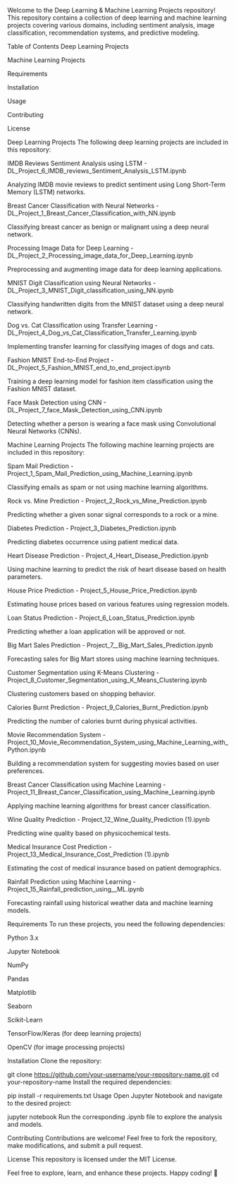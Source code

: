 Welcome to the Deep Learning & Machine Learning Projects repository! This repository contains a collection of deep learning and machine learning projects covering various domains, including sentiment analysis, image classification, recommendation systems, and predictive modeling.

Table of Contents
Deep Learning Projects

Machine Learning Projects

Requirements

Installation

Usage

Contributing

License

Deep Learning Projects
The following deep learning projects are included in this repository:

IMDB Reviews Sentiment Analysis using LSTM - DL_Project_6_IMDB_reviews_Sentiment_Analysis_LSTM.ipynb

Analyzing IMDB movie reviews to predict sentiment using Long Short-Term Memory (LSTM) networks.

Breast Cancer Classification with Neural Networks - DL_Project_1_Breast_Cancer_Classification_with_NN.ipynb

Classifying breast cancer as benign or malignant using a deep neural network.

Processing Image Data for Deep Learning - DL_Project_2_Processing_image_data_for_Deep_Learning.ipynb

Preprocessing and augmenting image data for deep learning applications.

MNIST Digit Classification using Neural Networks - DL_Project_3_MNIST_Digit_classification_using_NN.ipynb

Classifying handwritten digits from the MNIST dataset using a deep neural network.

Dog vs. Cat Classification using Transfer Learning - DL_Project_4_Dog_vs_Cat_Classification_Transfer_Learning.ipynb

Implementing transfer learning for classifying images of dogs and cats.

Fashion MNIST End-to-End Project - DL_Project_5_Fashion_MNIST_end_to_end_project.ipynb

Training a deep learning model for fashion item classification using the Fashion MNIST dataset.

Face Mask Detection using CNN - DL_Project_7_face_Mask_Detection_using_CNN.ipynb

Detecting whether a person is wearing a face mask using Convolutional Neural Networks (CNNs).

Machine Learning Projects
The following machine learning projects are included in this repository:

Spam Mail Prediction - Project_1_Spam_Mail_Prediction_using_Machine_Learning.ipynb

Classifying emails as spam or not using machine learning algorithms.

Rock vs. Mine Prediction - Project_2_Rock_vs_Mine_Prediction.ipynb

Predicting whether a given sonar signal corresponds to a rock or a mine.

Diabetes Prediction - Project_3_Diabetes_Prediction.ipynb

Predicting diabetes occurrence using patient medical data.

Heart Disease Prediction - Project_4_Heart_Disease_Prediction.ipynb

Using machine learning to predict the risk of heart disease based on health parameters.

House Price Prediction - Project_5_House_Price_Prediction.ipynb

Estimating house prices based on various features using regression models.

Loan Status Prediction - Project_6_Loan_Status_Prediction.ipynb

Predicting whether a loan application will be approved or not.

Big Mart Sales Prediction - Project_7__Big_Mart_Sales_Prediction.ipynb

Forecasting sales for Big Mart stores using machine learning techniques.

Customer Segmentation using K-Means Clustering - Project_8_Customer_Segmentation_using_K_Means_Clustering.ipynb

Clustering customers based on shopping behavior.

Calories Burnt Prediction - Project_9_Calories_Burnt_Prediction.ipynb

Predicting the number of calories burnt during physical activities.

Movie Recommendation System - Project_10_Movie_Recommendation_System_using_Machine_Learning_with_Python.ipynb

Building a recommendation system for suggesting movies based on user preferences.

Breast Cancer Classification using Machine Learning - Project_11_Breast_Cancer_Classification_using_Machine_Learning.ipynb

Applying machine learning algorithms for breast cancer classification.

Wine Quality Prediction - Project_12_Wine_Quality_Prediction (1).ipynb

Predicting wine quality based on physicochemical tests.

Medical Insurance Cost Prediction - Project_13_Medical_Insurance_Cost_Prediction (1).ipynb

Estimating the cost of medical insurance based on patient demographics.

Rainfall Prediction using Machine Learning - Project_15_Rainfall_prediction_using__ML.ipynb

Forecasting rainfall using historical weather data and machine learning models.

Requirements
To run these projects, you need the following dependencies:

Python 3.x

Jupyter Notebook

NumPy

Pandas

Matplotlib

Seaborn

Scikit-Learn

TensorFlow/Keras (for deep learning projects)

OpenCV (for image processing projects)

Installation
Clone the repository:

git clone https://github.com/your-username/your-repository-name.git
cd your-repository-name
Install the required dependencies:

pip install -r requirements.txt
Usage
Open Jupyter Notebook and navigate to the desired project:

jupyter notebook
Run the corresponding .ipynb file to explore the analysis and models.

Contributing
Contributions are welcome! Feel free to fork the repository, make modifications, and submit a pull request.

License
This repository is licensed under the MIT License.

Feel free to explore, learn, and enhance these projects. Happy coding! 🚀

